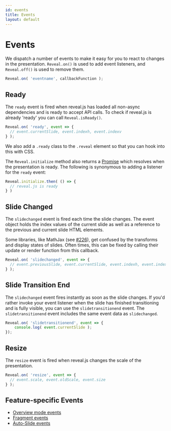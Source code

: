 ```yaml
---
id: events
title: Events
layout: default
---
```


# Events

We dispatch a number of events to make it easy for you to react to changes in the presentation. `Reveal.on()` is used to add event listeners, and `Reveal.off()` is used to remove them.

```js
Reveal.on( 'eventname', callbackFunction );
```

## Ready

The `ready` event is fired when reveal.js has loaded all non-async dependencies and is ready to accept API calls. To check if reveal.js is already 'ready' you can call `Reveal.isReady()`.

```javascript
Reveal.on( 'ready', event => {
  // event.currentSlide, event.indexh, event.indexv
} );
```

We also add a `.ready` class to the `.reveal` element so that you can hook into this with CSS.

The `Reveal.initialize` method also returns a [Promise](https://developer.mozilla.org/en-US/docs/Web/JavaScript/Reference/Global_Objects/Promise) which resolves when the presentation is ready. The following is synonymous to adding a listener for the `ready` event:

```javascript
Reveal.initialize.then( () => {
  // reveal.js is ready
} )
```


## Slide Changed

The `slidechanged` event is fired each time the slide changes. The event object holds the index values of the current slide as well as a reference to the previous and current slide HTML elements.

Some libraries, like MathJax (see [#226](https://github.com/hakimel/reveal.js/issues/226#issuecomment-10261609)), get confused by the transforms and display states of slides. Often times, this can be fixed by calling their update or render function from this callback.

```javascript
Reveal.on( 'slidechanged', event => {
  // event.previousSlide, event.currentSlide, event.indexh, event.indexv
} );
```

## Slide Transition End

The `slidechanged` event fires instantly as soon as the slide changes. If you'd rather invoke your event listener when the slide has finished transitioning and is fully visible, you can use the `slidetransitionend` event. The `slidetransitionend` event includes the same event data as `slidechanged`.

```javascript
Reveal.on( 'slidetransitionend', event => {
	console.log( event.currentSlide );
});
```


## Resize

The `resize` event is fired when reveal.js changes the scale of the presentation.

```javascript
Reveal.on( 'resize', event => {
  // event.scale, event.oldScale, event.size
} );
```

## Feature-specific Events
- [Overview mode events](/features/overview/#events)
- [Fragment events](/content/fragments/#events)
- [Auto-Slide events](/features/auto-slide/#events)